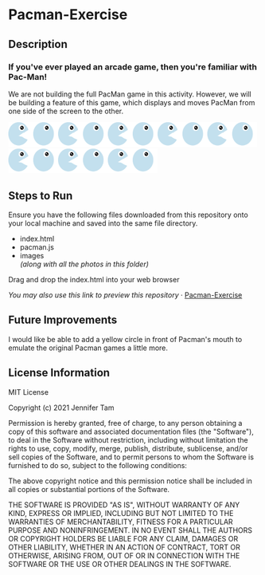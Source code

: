 # Pacman-Exercise
## Description
### If you've ever played an arcade game, then you're familiar with Pac-Man!
We are not building the full PacMan game in this activity. However, we will be building a feature of this game, which displays and moves PacMan from one side of the screen to the other.<br>

<img src= "./images/PacMan1.png" width='50'/><img src= "./images/PacMan2.png" width='50'/><img src= "./images/PacMan1.png" width='50'/><img src= "./images/PacMan2.png" width='50'/><img src= "./images/PacMan1.png" width='50'/><img src= "./images/PacMan2.png" width='50'/><img src= "./images/PacMan1.png" width='50'/><img src= "./images/PacMan2.png" width='50'/><img src= "./images/PacMan1.png" width='50'/><img src= "./images/PacMan2.png" width='50'/><img src= "./images/PacMan1.png" width='50'/><img src= "./images/PacMan2.png" width='50'/><img src= "./images/PacMan1.png" width='50'/><img src= "./images/PacMan2.png" width='50'/><img src= "./images/PacMan1.png" width='50'/><img src= "./images/PacMan2.png" width='50'/><br>


## Steps to Run
Ensure you have the following files downloaded from this repository onto your local machine and saved into the same file directory.
<ul>
  <li>index.html</li>
  <li>pacman.js</li>
  <li>images</li><i>(along with all the photos in this folder)</i>
</ul>
Drag and drop the index.html into your web browser

<i>You may also use this link to preview this repository</i> &middot; <a href="https://jenniferwtam.github.io/Pacman-Exercise/
" target="__blank">Pacman-Exercise</a>

## Future Improvements
I would like be able to add a yellow circle in front of Pacman's mouth to emulate the original Pacman games a little more.

## License Information
MIT License

Copyright (c) 2021 Jennifer Tam

Permission is hereby granted, free of charge, to any person obtaining a copy
of this software and associated documentation files (the "Software"), to deal
in the Software without restriction, including without limitation the rights
to use, copy, modify, merge, publish, distribute, sublicense, and/or sell
copies of the Software, and to permit persons to whom the Software is
furnished to do so, subject to the following conditions:

The above copyright notice and this permission notice shall be included in all
copies or substantial portions of the Software.

THE SOFTWARE IS PROVIDED "AS IS", WITHOUT WARRANTY OF ANY KIND, EXPRESS OR
IMPLIED, INCLUDING BUT NOT LIMITED TO THE WARRANTIES OF MERCHANTABILITY,
FITNESS FOR A PARTICULAR PURPOSE AND NONINFRINGEMENT. IN NO EVENT SHALL THE
AUTHORS OR COPYRIGHT HOLDERS BE LIABLE FOR ANY CLAIM, DAMAGES OR OTHER
LIABILITY, WHETHER IN AN ACTION OF CONTRACT, TORT OR OTHERWISE, ARISING FROM,
OUT OF OR IN CONNECTION WITH THE SOFTWARE OR THE USE OR OTHER DEALINGS IN THE
SOFTWARE.
